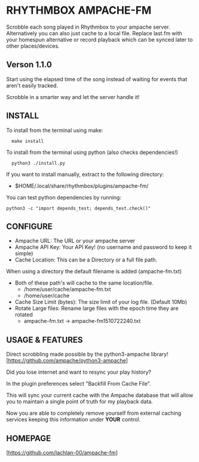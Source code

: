 # RHYTHMBOX AMPACHE-FM

Scrobble each song played in Rhythmbox to your ampache server.
Alternatively you can also just cache to a local file.
Replace last.fm with your homespun alternative or record playback
which can be synced later to other places/devices.

## Verson 1.1.0

Start using the elapsed time of the song instead of waiting
for events that aren't easily tracked.

Scrobble in a smarter way and let the server handle it!

## INSTALL

To install from the terminal using make:

``` shell
  make install
```

To install from the terminal using python (also checks dependencies!)

``` shell
  python3 ./install.py
```

If you want to install manually, extract to the following directory:

* $HOME/.local/share/rhythmbox/plugins/ampache-fm/

You can test python dependencies by running:

``` shell
python3 -c "import depends_test; depends_test.check()"
```

## CONFIGURE

* Ampache URL: The URL or your ampache server
* Ampache API Key: Your API Key! (no username and password to keep it simple)
* Cache Location: This can be a Directory or a full file path.

When using a directory the default filename is added (ampache-fm.txt)

* Both of these path's will cache to the same location/file.
  * /home/user/cache/ampache-fm.txt
  * /home/user/cache
* Cache Size Limit (bytes): The size limit of your log file. (Default 10Mb)
* Rotate Large files: Rename large files with the epoch time they are rotated
  * ampache-fm.txt -> ampache-fm1510722240.txt

## USAGE & FEATURES

Direct scrobbling made possible by the python3-ampache library!
[<https://github.com/ampache/python3-ampache>]

Did you lose internet and want to resync your play history?

In the plugin preferences select "Backfill From Cache File".

This will sync your current cache with the Ampache database that will
allow you to maintain a single point of truth for my playback data.

Now you are able to completely remove yourself from external
caching services keeping this information under **YOUR** control.

## HOMEPAGE

[<https://github.com/lachlan-00/ampache-fm>]

